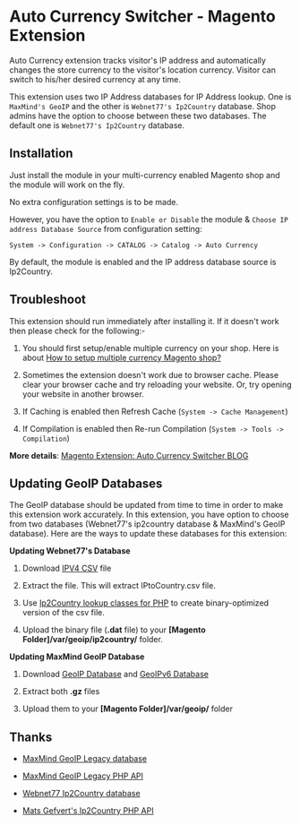 Auto Currency Switcher - Magento Extension
======================

Auto Currency extension tracks visitor's IP address and automatically changes the store currency to the visitor's location currency. Visitor can switch to his/her desired currency at any time.

This extension uses two IP Address databases for IP Address lookup. One is `MaxMind's GeoIP` and the other is `Webnet77's Ip2Country` database. Shop admins have the option to choose between these two databases. The default one is `Webnet77's Ip2Country` database.

## Installation ##

Just install the module in your multi-currency enabled Magento shop and the module will work on the fly. 

No extra configuration settings is to be made. 

However, you have the option to `Enable or Disable` the module & `Choose IP address Database Source` from configuration setting:

`System -> Configuration -> CATALOG -> Catalog -> Auto Currency`

By default, the module is enabled and the IP address database source is Ip2Country.

## Troubleshoot  ##

This extension should run immediately after installing it. If it doesn't work then please check for the following:-

1) You should first setup/enable multiple currency on your shop. Here is about [How to setup multiple currency Magento shop?](http://blog.chapagain.com.np/magento-setup-multiple-currency-shop/)

2) Sometimes the extension doesn't work due to browser cache. Please clear your browser cache and try reloading your website. Or, try opening your website in another browser.

3) If Caching is enabled then Refresh Cache (`System -> Cache Management`)

4) If Compilation is enabled then Re-run Compilation (`System -> Tools -> Compilation`)

**More details**: [Magento Extension: Auto Currency Switcher BLOG](http://blog.chapagain.com.np/magento-extension-auto-currency-switcher-free/)

## Updating GeoIP Databases ##

The GeoIP database should be updated from time to time in order to make this extension work accurately. In this extension, you have option to choose from two databases (Webnet77's ip2country database & MaxMind's GeoIP database). Here are the ways to update these databases for this extension:

**Updating Webnet77's Database**

1) Download [IPV4 CSV](http://software77.net/geo-ip/) file

2) Extract the file. This will extract IPtoCountry.csv file.

3) Use [Ip2Country lookup classes for PHP](https://github.com/mgefvert/Ip2Country) to create binary-optimized version of the csv file.

4) Upload the binary file (**.dat** file) to your **[Magento Folder]/var/geoip/ip2country/** folder.

**Updating MaxMind GeoIP Database**

1) Download [GeoIP Database](http://geolite.maxmind.com/download/geoip/database/GeoLiteCountry/GeoIP.dat.gz) and [GeoIPv6 Database](http://geolite.maxmind.com/download/geoip/database/GeoIPv6.dat.gz)

2) Extract both **.gz** files

3) Upload them to your **[Magento Folder]/var/geoip/** folder

## Thanks ##

* [MaxMind GeoIP Legacy database](http://dev.maxmind.com/geoip/legacy/geolite/)

* [MaxMind GeoIP Legacy PHP API](https://github.com/maxmind/geoip-api-php)

* [Webnet77 Ip2Country database](http://software77.net/geo-ip/)

* [Mats Gefvert's Ip2Country PHP API](https://github.com/mgefvert/Ip2Country)
